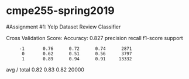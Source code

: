 # cmpe255-spring2019
#Assignment #1: Yelp Dataset Review Classifier

Cross Validation Score: 
Accuracy: 0.827
             precision    recall  f1-score   support

         -1       0.76      0.72      0.74      2871
          0       0.62      0.51      0.56      3797
          1       0.89      0.94      0.91     13332

avg / total       0.82      0.83      0.82     20000
